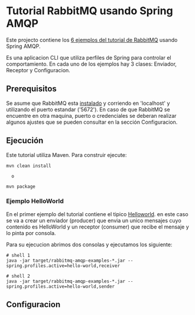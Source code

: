 # Tutorial RabbitMQ usando Spring AMQP

Este projecto contiene los [6 ejemplos del tutorial de RabbitMQ][1] usando Spring AMQP.

Es una aplicacion CLI que utiliza perfiles de Spring para controlar el comportamiento. En cada uno de los ejemplos hay 3 clases: Enviador, Receptor y Configuracion.

[1]: https://www.rabbitmq.com/getstarted.html

## Prerequisitos

Se asume que RabbitMQ esta [instalado](http://rabbitmq.com/download.html) y corriendo en 'localhost' y utilizando el puerto estandar ('5672').
En caso de que RabbitMQ se encuentre en otra maquina, puerto o credenciales se deberan realizar algunos ajustes que se pueden consultar en la sección Configuracion.

## Ejecución

Este tutorial utiliza Maven. Para construir ejecute:

```
mvn clean install
```

      o

```
mvn package
```

### Ejemplo HelloWorld

En el primer ejemplo del tutorial contiene el tipico [Helloworld](https://www.rabbitmq.com/tutorials/tutorial-one-spring-amqp.html). en este caso se va a crear un enviador (producer) que envia un unico mensajes cuyo contenido es HelloWorld y un receptor (consumer) que recibe el mensaje y lo pinta por consola. 

Para su ejecucion abrimos dos consolas y ejecutamos los siguiente:

```
# shell 1
java -jar target/rabbitmq-amqp-examples-*.jar --spring.profiles.active=hello-world,receiver

# shell 2
java -jar target/rabbitmq-amqp-examples-*.jar --spring.profiles.active=hello-world,sender
```
## Configuracion

